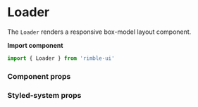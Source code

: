 # Loader
The `Loader` renders a responsive box-model layout component.

**Import component**
```jsx
import { Loader } from 'rimble-ui'
```

<!-- STORY -->

### Component props

### Styled-system props
